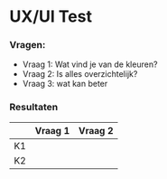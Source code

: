 # UX/UI Test
### Vragen:
- Vraag 1: Wat vind je van de kleuren?
- Vraag 2: Is alles overzichtelijk?
- Vraag 3: wat kan beter 

### Resultaten
||Vraag 1|Vraag 2|
|---|---|---|
|K1|
|K2|

